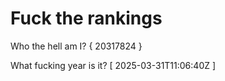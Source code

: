# Fuck the rankings

Who the hell am I?
{ 20317824 }

What fucking year is it?
[ 2025-03-31T11:06:40Z ]
